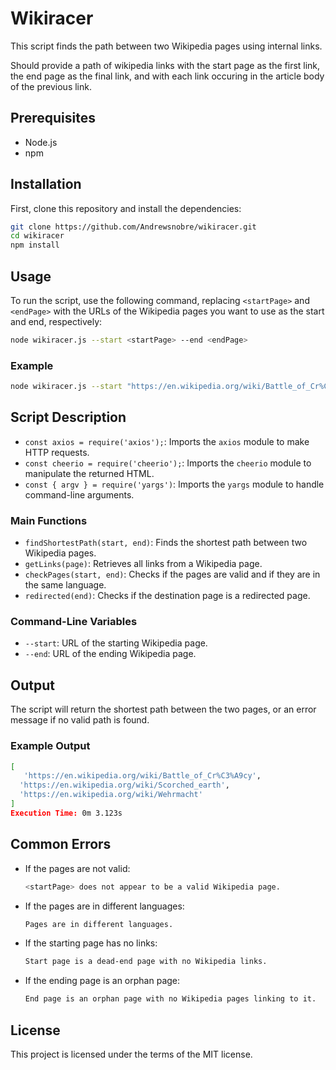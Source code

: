 
# Wikiracer

This script finds the path between two Wikipedia pages using internal links.

Should provide a path of wikipedia links with the start page as the first link, the end page as the final link, and with each link occuring in the article body of the previous link.

## Prerequisites

- Node.js
- npm

## Installation

First, clone this repository and install the dependencies:

```sh
git clone https://github.com/Andrewsnobre/wikiracer.git
cd wikiracer
npm install 
```

## Usage

To run the script, use the following command, replacing `<startPage>` and `<endPage>` with the URLs of the Wikipedia pages you want to use as the start and end, respectively:

```sh
node wikiracer.js --start <startPage> --end <endPage>
```

### Example

```sh
node wikiracer.js --start "https://en.wikipedia.org/wiki/Battle_of_Cr%C3%A9cy" --end "https://en.wikipedia.org/wiki/Wehrmacht"
```

## Script Description

- `const axios = require('axios');`: Imports the `axios` module to make HTTP requests.
- `const cheerio = require('cheerio');`: Imports the `cheerio` module to manipulate the returned HTML.
- `const { argv } = require('yargs')`: Imports the `yargs` module to handle command-line arguments.

### Main Functions

- `findShortestPath(start, end)`: Finds the shortest path between two Wikipedia pages.
- `getLinks(page)`: Retrieves all links from a Wikipedia page.
- `checkPages(start, end)`: Checks if the pages are valid and if they are in the same language.
- `redirected(end)`: Checks if the destination page is a redirected page.

### Command-Line Variables

- `--start`: URL of the starting Wikipedia page.
- `--end`: URL of the ending Wikipedia page.

## Output

The script will return the shortest path between the two pages, or an error message if no valid path is found.

### Example Output

```sh
[
   'https://en.wikipedia.org/wiki/Battle_of_Cr%C3%A9cy',
  'https://en.wikipedia.org/wiki/Scorched_earth',
  'https://en.wikipedia.org/wiki/Wehrmacht'
]
Execution Time: 0m 3.123s

```

## Common Errors

- If the pages are not valid:

  ```sh
  <startPage> does not appear to be a valid Wikipedia page.
  ```

- If the pages are in different languages:

  ```sh
  Pages are in different languages.
  
- If the starting page has no links:

  ```sh
  Start page is a dead-end page with no Wikipedia links.

- If the ending page is an orphan page:

    ```sh
   End page is an orphan page with no Wikipedia pages linking to it.
    ```

## License

This project is licensed under the terms of the MIT license.
